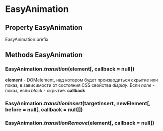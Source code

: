 # EasyAnimation
## Property EasyAnimation
EasyAnimation.prefix
## Methods EasyAnimation
### EasyAnimation.*transition*(element[, callback = null])
**element** - DOMelement, над котором будет производиться скрытие или показ, в зависимости от состояния CSS свойства *display*. Если *none* - показ, если *block* - скрытие.
**callback**
### EasyAnimation.*transitionInsert*(targetInsert, newElement[, before = null[, callback = null]])
### EasyAnimation.*transitionRemove*(element[, callback = null])